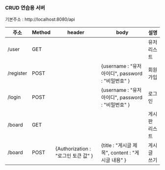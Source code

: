 ### CRUD 연습용 서버

기본주소 : http://localhost:8080/api

| 주소        | Method | header                        | body                                      | 설명      |
|-----------|--------|-------------------------------|-------------------------------------------|---------|
| /user     | GET    |                               |                                           | 유저 리스트  |
| /register | POST   |                               | {username : "유저 아이디", password : "비밀번호" } | 회원가입    |
| /login    | POST   |                               | {username : "유저 아이디", password : "비밀번호" } | 로그인     |
| /board    | GET    |                               |                                           | 게시판 리스트 |
| /board    | POST   | {Authorization : "로그인 토큰 값" } | {title : "게시글 제목", content : "게시글 내용" }   | 게시글 쓰기  |
